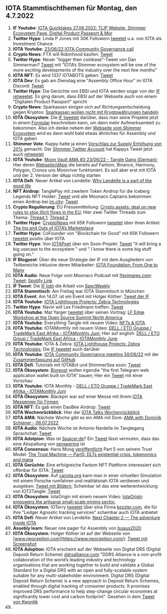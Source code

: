 ## IOTA Stammtischthemen für Montag, den 4.7.2022

1. **IF Youtube**: [IOTA Quicktakes 27.06.2022: TLIP Website, Shimmer Ecosystem Page, Digital Product Passport & Mor](https://youtu.be/F15Wtb1JvXA)
2. **Twitter Hype**: Linda P Jones mit 30K Followern [tweetet](https://twitter.com/LindaPJones/status/1541540405321158656?s=20&t=4jfdgBGWkjRpOOj-eDrXSQ) u.a. von IOTA als Investment Chance
3. **IOTA Youtube**: [23/06/22 IOTA Community Governance call](https://www.youtube.com/watch?v=xxE7RHkehy4)
4. **Crypto News**: FTX will Robinhood kaufen: [Tweet](https://twitter.com/BitcoinMagazine/status/1541502534120087552?s=20&t=gqQNu4w7O7o1lmagbBGYgQ)
5. **Twitter Hype**: Neuer "bigger then coinbase"-Tweet von Dan Simmerman? [Tweet](https://twitter.com/DanSimerman/status/1541482193138106368?s=20&t=gqQNu4w7O7o1lmagbBGYgQ) mit "IOTA’s Shimmer ecosystem will be one of the more exciting developments of the industry over the next few months"
6. **IOTA NFT**: Es wird 1337 IOTABOTS geben: [Tweet](https://twitter.com/iotabots/status/1541712187839889411?s=20&t=zVV7tJYXRDOX7IVa7TKEzw)
7. **IOTA Dev**: Es gab am Dienstag eine "Assembly Office Hour" im IOTA Discord: [Tweet](https://twitter.com/assembly_net/status/1541451303624343553?s=20&t=FTGV_MH1AdPRFHycsSOhoQ)
8. **Twitter Hype**: Die Gerüchte von EBSI und IOTA werden sogar von der [IF retweetet](https://twitter.com/iota/status/1542050850717179904?s=20&t=Gka9gPB5k0a4fGMOCPyKHA). Es ging darum, dass EBSI auf der Webseite auch von einem "Digitalen Product Passport" spricht
9. **Crypto News**: Sparkassen einigen sich auf Richtungsentscheidung gegen Kryptos: [Sparkassen wollen nicht mit Krypto­währungen handeln](https://www.boersen-zeitung.de/banken-finanzen/sparkassen-wollen-nicht-mit-kryptowaehrungen-handeln-add4a848-f6b1-11ec-9528-25c443781fd5)
10. **IOTA Ökosystem**: Die [IF tweetet](https://twitter.com/iota/status/1542100573947936773?s=20&t=J_Q76qc94iZDKa79iUJLjg) darüber, dass man seine Projekte jetzt in einem [Formular](https://airtable.com/shrxJgMxXDQr2Dseo) beschreiben kann, um dann mehr Aufmerksamkeit zu bekommen. Also ich denke nebem der [Webseite vom Shimmer Ecosystem](https://shimmer.network/ecosystem) wird es dann wohl bald etwas ähnliches für Assembly und IOTA geben
11. **Shimmer Vote**: Kappy hatte ja einen [Vorschlag zur Supply Erhöhung von 20%](https://govern.iota.org/t/discussion-follow-up-proposal-to-the-establishment-of-a-shimmer-ecosystem-fund/1315) gemacht. Der [Shimmer Twitter Account](https://mobile.twitter.com/shimmernet) hat Kappys Tweet jetzt auch [retweetet](https://twitter.com/shimmernet/status/1542123674152607744?s=20&t=X3RUikk6FOBa0EhWAelWuQ)
12. **IOTA Youtube**: [Moon Vault AMA #3 23/06/22 - Tangle Gang (German)](https://www.youtube.com/watch?v=eOzClFv2ySQ); Hier deren [Webseite/dApp](https://app.moon-vault.com/) die bereits auf Fantom, Binance, Harmony, Polygon, Cronos uns Moonriver funktioniert. Es soll aber erst mit IOTA und der 2. Version der dApp richtig starten
13. **IOTA Defi**: Neuer Artikel von LendeXe: [Why LendeXe is a part of the good life](https://medium.com/@LendeXeFinance/why-lendexe-is-a-part-of-the-good-life-e4349a7e7a03)
14. **NFT Airdrop**: TanglePay mit zweitem Token Airdrop für die Iceberg Legends NFT Holder: [Tweet](https://twitter.com/tanglepaycom/status/1542392227598544896?s=20&t=4imYK6qEQTvHZYtvsFaV4g) und alle Moonaco Captains bekommen einen Airdrop bei [im.city](https://im.city/): [Tweet](https://twitter.com/imCITY_org/status/1542123622298537985?s=20&t=51-K5O2N5qMMv3lBAa9M6g)
15. **Crypto Regulierung**: EU Pressemitteilung: [Crypto assets: deal on new rules to stop illicit flows in the EU](https://www.europarl.europa.eu/news/en/press-room/20220627IPR33919/crypto-assets-deal-on-new-rules-to-stop-illicit-flows-in-the-eu); Hier zwei Twitter Threads zum Thema: [Thread 1](https://mobile.twitter.com/ernesturtasun/status/1542217821958115332?t=4ziSNLP1UBtrkX_CwwzpPg&s=19); [Thread 2](https://twitter.com/paddi_hansen/status/1542411603034836993?s=20&t=51-K5O2N5qMMv3lBAa9M6g)
16. **Twitter Hype**: [CryptoNews](https://twitter.com/cryptod0tnews) mit 65K Followern [tweetet](https://twitter.com/cryptod0tnews/status/1542357768287309824?s=20&t=PxNQ4qs32pXOxxSlxMhZuQ) über ihren Artikel: [The Ins and Outs of IOTA’s Marketplace](https://crypto.news/the-ins-and-outs-of-iotas-marketplace/)
17. **Twitter Hype**: CoFounder von "Blockchain for Good" mit 65K Followern [tweetet](https://twitter.com/DrYorikoTodd/status/1542248247833804800?s=20&t=utdSQnxiiImRhs68Ty3xCQ) positiv über IOTA
18. **Twitter Hype**: Von [IOTAPoet](https://twitter.com/IotaPoet) über ein Soon-Projekt: [Tweet](https://twitter.com/IotaPoet/status/1542458818558402560?s=20&t=P2umyii4QDjJ3YfL5J8zSg) "it will bring a big usecase to the ecosystem " und " I know there is some big stuff going on." 
19. **IF Blogpost**: Über die neue Strategie der IF mit dem Ausgliedern von Teilbereiche inklusive deren Mitarbeiter: [IOTA Foundation: From One to Many](https://blog.iota.org/iota-foundation-from-one-to-many/)
20. **IOTA Audio**: Neue Folge vom Moonaco Podcast mit [fleximarex.com](https://fleximarex.com/): [Tweet](https://twitter.com/MoonacoPodcast/status/1542446892260392961?s=20&t=utdSQnxiiImRhs68Ty3xCQ); [Spotify Link](https://open.spotify.com/episode/4BpBtAu57n0aSj0N4M1cPT?si=59jZZcfEQIaOKANrUK66Yg&nd=1)
21. **IF Tweet**: Die [IF lobt](https://twitter.com/iota/status/1542494562584772608?s=20&t=ofzZpr7oCgKdTHrOhYyoLQ) die Arbeit von [SpecWeekly](https://mobile.twitter.com/SpecWeekly)
22. **IOTA Stammtisch**: Am Freitag war IOTA Stammtisch in München
23. **IOTA Event**: Am 14.07. ist ein Event mit Holger Köther: [Tweet der IF](https://twitter.com/iota/status/1542810250318864385?s=20&t=V1hnrt8olmXUvEjZR4VICA)
24. **IOTA Youtube**: [IOTA Lighthouse Projects: Zebra Technologies](https://www.youtube.com/watch?v=Sj0mICV2RQo)
25. **Twitter Hype**: Navin will Lex Friedmann treffen: [Tweet](https://twitter.com/navinram999/status/1542591931770880003?s=20&t=V1hnrt8olmXUvEjZR4VICA)
26. **IOTA Youtube**: Mat Yarger [tweetet](https://twitter.com/Mat_Yarger/status/1542536215093813251?s=20&t=V1hnrt8olmXUvEjZR4VICA) über seinen Vortrag: [LF Edge Workshop at the Open Source Summit North America](https://www.youtube.com/watch?v=GpSq1kgTTMg&t=2141s)
27. **IOTA Youtube**: Everything Tangle mit neuem Video: [NFTs & IOTA](https://www.youtube.com/watch?v=DXVEC76FbvI&feature=youtu.be)
28. **IOTA Youtube**: IOTAMonthly mit neuem Video: [DELL / ETO Gruppe / TradeMark East Afrika - IOTAMonthly Juni](https://www.youtube.com/watch?v=BVX_mV0-WX0); Hier auf english: [DELL / ETO Group / TradeMark East Africa - IOTAMonthly June](https://www.youtube.com/watch?v=5UVwibEMljc)
29. **IOTA Youtube**: IOTA & Zebra: [IOTA Lighthouse Projects: Zebra Technologies](https://www.youtube.com/watch?v=Sj0mICV2RQo); Die [IF tweetet](https://twitter.com/iota/status/1542780056262660096?s=20&t=x44uaayGFs6UBhaPop8Jbg) auch darüber
30. **IOTA Youtube**: [IOTA Community Governance meeting 30/06/22](https://www.youtube.com/watch?v=nTO2gx-fR1M) mit der [Zusammenfassung auf GitHub](https://github.com/iota-community/Community-Governance/blob/main/meetings/Community_Call_Notes_2022-06-30.md)
31. **IOTA Defi**: Tutorials mit IOTABot und ShimmerSea soon: [Tweet](https://twitter.com/iotabots/status/1542814331032768512?s=20&t=PtjZHWkCA2LKQ1CSSZH5QA)
32. **IOTA Ökosystem**: [Bivreost](https://twitter.com/bivreost) wollen irgendie "the first Telegram web application wallet built on IOTA" bauen; Hier ein [Tweet](https://twitter.com/abcen71/status/1543330840775639046?s=20&t=J7avHDk8WH_AklDxlTKudQ) mit einer Vorschau
33. **IOTA Youtube**: IOTA Monthly - [DELL / ETO Gruppe / TradeMark East Afrika - IOTAMonthly Juni](https://www.youtube.com/watch?v=BVX_mV0-WX0)
34. **IOTA Ökosystem**: Blackpin war auf einer Messe mit ihrem [IOTA Messenger für Firmen](https://twitter.com/BLACKPIN_GmbH/status/1542854985196634114?s=20&t=x44uaayGFs6UBhaPop8Jbg) 
35. **IOTA NFT**: Es gab einen DaoBee Airdrop: [Tweet](https://twitter.com/Daobeegame/status/1543193246209286145?s=20&t=rEagJxuW9iAiLpjNXd_kmg)
36. **IOTA Wochenrückblick**: Hier der [IOTA Talks Wochenrückblick](https://www.iota-talk.com/index.php?article/198-wochenr%C3%BCckblick-vom-26-juni-bis-2-juli-2022/)
37. **IOTA AMA**: Nächste Woche gibt es ein AMA mit Dom: [AMA with Dominik Schiener - 06.07.2022](https://www.youtube.com/watch?v=cn6wsSN_9hk)
38. **IOTA Audio**: Nächste Woche ist Antonio Nardella im Tanglegang Sprachchat: [Tweet]()
39. **IOTA Adotpion**: Was ist [Spaicer.de](https://www.spaicer.de/)? Ein [Tweet](https://twitter.com/Michael39904737/status/1543536940733136898?s=20&t=HFlS2Jl1QA9q2xsrs1WzrA) lässt vermuten, dass das eine Abspaltung von [senseering](https://twitter.com/senseering) ist
40. **IOTA Consensus**: Hans Moog [veröffentlicht](https://twitter.com/hus_qy/status/1543776663086964737?s=20&t=W2nOQzXIOLdDKJUnFM8j2w) Part 5 von seinem Trust Model: [The Trust Machine — Part5: DLTs existential crisis, tokenomics and mana](https://husqy.medium.com/the-trust-machine-part5-dlts-existential-crisis-tokenomics-and-mana-645a2ae8dbd8)
41. **IOTA Gerüchte**: Eine erfolgreiche Fantom NFT Plattform interessiert sich offenbar für IOTA: [Tweet](https://twitter.com/milesmuso/status/1543559181302730758?s=20&t=8XUC5XB1yk_YVK2Cq_WgRA)
42. **IOTA Ökosystem**: Auf [cariota.org](https://cariota.org/signin) kann man in einer virtuellen Simulation mit einem Porsche rumfahren und realitätsnah IOTA verdienen und ausgeben: [Tweet mit Bildern](https://twitter.com/Vrom14286662/status/1543673066848411648?s=20&t=8XUC5XB1yk_YVK2Cq_WgRA); Scheinbar ist das eine weiterentwicklung von IOT2Tangle: [Tweet](https://twitter.com/iot2tangle/status/1351940574971097093?s=20&t=3wtjY6tVU-qCMpmM4vNULw)
43. **IOTA Ökosystem**: IotaOrigin mit einem neuem Video: [IotaOrigin empowers the artisanal small-scale mining sector.](https://www.youtube.com/watch?v=596GMu1UGGM&feature=youtu.be)
44. **IOTA Ökosystem**: IOTerry [tweetet](https://twitter.com/io_terry/status/1543720385618771968?s=20&t=gVCcybe93r03xGT5QEz4xQ) über eine Firma [kezzler.com](https://kezzler.com/blockchain/), die für ihre "Ledger Agnostic tracking services" scheinbar auch IOTA anbietet
45. **IOTA Defi**: Neuer Artikel von LendeXe: [Next Chapter 2 — The adventure inside IOTA](https://medium.com/@sabog/next-chapter-2-the-adventure-inside-iota-6dbd74177661)
46. **Assebly learn**: Neuer one pager für Assembly von [Issaus2020](https://twitter.com/Issaus2020/status/1543891522868973568?s=20&t=W2nOQzXIOLdDKJUnFM8j2w)
47. **IOTA Ökosystem**: Holger Köther ist auf der Webseite von [www.neoception.com](https://www.neoception.com/): [Tweet mit Screenshot](https://twitter.com/Vrom14286662/status/1543913792156966912?s=20&t=W2nOQzXIOLdDKJUnFM8j2w)
48. **IOTA Adoption**: IOTA erscheint auf der Webseite von Digital DRS (Digital Deposit Return Scheme) [ddrsalliance.com](https://ddrsalliance.com/) "DDRS Alliance is a non-profit collaboration of the world’s leading industry and technology organisations that are working together to build and validate a Global Standard for a Digital DRS with an open and fully-scalable system suitable for any multi-stakeholder environment. Digital DRS (Digital Deposit Return Scheme) is a new approach to Deposit Return Schemes, enabled through digital tracking of consumer products. It promises improved DRS performance to help step-change circular economies at significantly lower cost and carbon footprint". Gesehen in dem [Tweet von Kwontik](https://twitter.com/Kwontik/status/1543765264214401025?s=20&t=W2nOQzXIOLdDKJUnFM8j2w)
49. 




